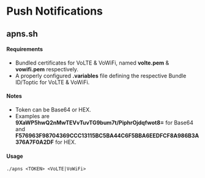 Push Notifications
==================

## apns.sh

#### Requirements

* Bundled certificates for VoLTE & VoWiFi, named **volte.pem** & **vowifi.pem** respectively.
* A properly configured **.variables** file defining the respective Bundle ID/Toptic for VoLTE & VoWiFi.

#### Notes

* Token can be Base64 or HEX.
* Examples are **9XaWP5hwQ2nMwTEVvTuvTG9bum7t/PiphrOjdqfwot8=** for Base64 and **F576963F98704369CCC13115BC5BA44C6F5BBA6EEDFCF8A986B3A376A7F0A2DF** for HEX.

#### Usage

```
./apns <TOKEN> <VoLTE|VoWiFi>
```

